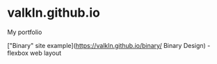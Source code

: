 # valkln.github.io
My portfolio

["Binary" site example](https://valkln.github.io/binary/ Binary Design) - flexbox web layout
